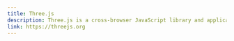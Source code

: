 ```yaml
---
title: Three.js
description: Three.js is a cross-browser JavaScript library and application programming interface used to create and display animated 3D computer graphics in a web browser using WebGL. The source code is hosted in a repository on GitHub.
link: https://threejs.org
---
```

